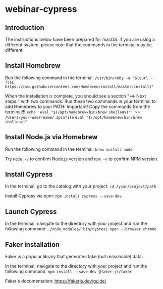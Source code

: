 # webinar-cypress

## Introduction

The instructions below have been prepared for macOS. 
If you are using a different system, please note that the commands in the terminal may be different.

## Install Homebrew

Run the following command in the terminal:
`/usr/bin/ruby -e "$(curl -fsSL https://raw.githubusercontent.com/Homebrew/install/master/install)"`

When the installation is complete, you should see a section "==> Next steps:" with two commands:
Run these two commands in your terminal to add Homebrew to your PATH:
Important! Copy the commands from the terminal!!!
`echo 'eval "$(/opt/homebrew/bin/brew shellenv)"' >> /Users/your-user-name/.zprofile`
`eval "$(/opt/homebrew/bin/brew shellenv)"`

## Install Node.js via Homebrew

Run the following command in the terminal:
`brew install node`

Try `node -v` to confirm Node.js version and `npm -v` to confirm NPM version.

## Install Cypress

In the terminal, go to the catalog with your project:
`cd /your/project/path`

Install Cypress via npm:
`npm install cypress --save-dev`

## Launch Cypress


In the terminal, navigate to the directory with your project and run the following command:
`./node_modules/.bin/cypress open --browser chrome`

## Faker installation

Faker is a popular library that generates fake (but reasonable) data.

In the terminal, navigate to the directory with your project and run the following command:
`npm install --save-dev @faker-js/faker`

Faker's documentation:
https://fakerjs.dev/guide/
